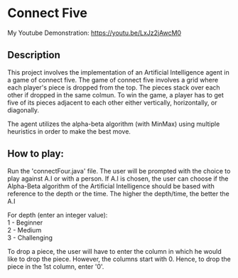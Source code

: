 # Connect Five

My Youtube Demonstration: https://youtu.be/LxJz2jAwcM0

## Description
This project involves the implementation of an Artificial Intelligence agent in a game of connect five. The game of connect five involves a grid where each player's piece is dropped from the top. The pieces stack over each other if dropped in the same colmun. To win the game, a player has to get five of its pieces adjacent to each other either vertically, horizontally, or diagonally.

The agent utilizes the alpha-beta algorithm (with MinMax) using multiple heuristics in order to make the best move.

## How to play:

Run the 'connectFour.java' file. The user will be prompted with the choice to play against A.I or with a person. If A.I is chosen, the user can choose if the Alpha-Beta algorithm of the Artificial Intelligence should be based with reference to the depth or the time. The higher the depth/time, the better the A.I

For depth (enter an integer value):  
1 - Beginner  
2 - Medium  
3 - Challenging  

To drop a piece, the user will have to enter the column in which he would like to drop the piece. However, the columns start with 0.
Hence, to drop the piece in the 1st column, enter '0'.

